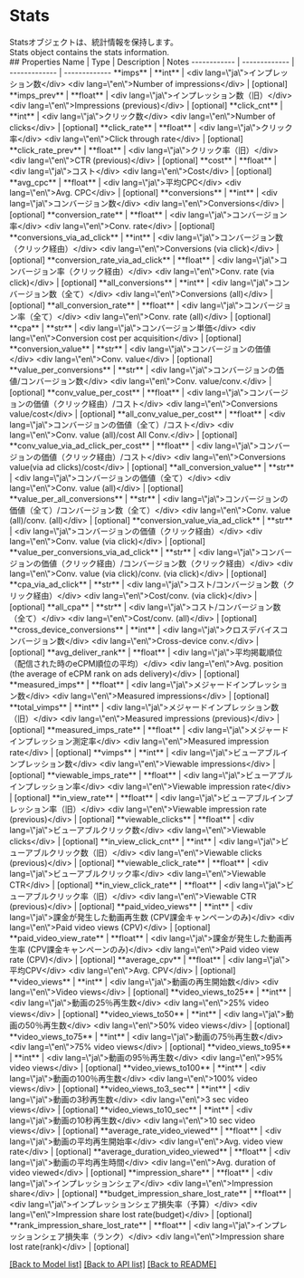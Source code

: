 # Stats

<div lang=\"ja\">Statsオブジェクトは、統計情報を保持します。</div> <div lang=\"en\">Stats object contains the stats information.</div> 
## Properties
Name | Type | Description | Notes
------------ | ------------- | ------------- | -------------
**imps** | **int** | &lt;div lang&#x3D;\&quot;ja\&quot;&gt;インプレッション数&lt;/div&gt; &lt;div lang&#x3D;\&quot;en\&quot;&gt;Number of impressions&lt;/div&gt;  | [optional] 
**imps_prev** | **float** | &lt;div lang&#x3D;\&quot;ja\&quot;&gt;インプレッション数（旧）&lt;/div&gt; &lt;div lang&#x3D;\&quot;en\&quot;&gt;Impressions (previous)&lt;/div&gt;  | [optional] 
**click_cnt** | **int** | &lt;div lang&#x3D;\&quot;ja\&quot;&gt;クリック数&lt;/div&gt; &lt;div lang&#x3D;\&quot;en\&quot;&gt;Number of clicks&lt;/div&gt;  | [optional] 
**click_rate** | **float** | &lt;div lang&#x3D;\&quot;ja\&quot;&gt;クリック率&lt;/div&gt; &lt;div lang&#x3D;\&quot;en\&quot;&gt;Click through rate&lt;/div&gt;  | [optional] 
**click_rate_prev** | **float** | &lt;div lang&#x3D;\&quot;ja\&quot;&gt;クリック率（旧）&lt;/div&gt; &lt;div lang&#x3D;\&quot;en\&quot;&gt;CTR (previous)&lt;/div&gt;  | [optional] 
**cost** | **float** | &lt;div lang&#x3D;\&quot;ja\&quot;&gt;コスト&lt;/div&gt; &lt;div lang&#x3D;\&quot;en\&quot;&gt;Cost&lt;/div&gt;  | [optional] 
**avg_cpc** | **float** | &lt;div lang&#x3D;\&quot;ja\&quot;&gt;平均CPC&lt;/div&gt; &lt;div lang&#x3D;\&quot;en\&quot;&gt;Avg. CPC&lt;/div&gt;  | [optional] 
**conversions** | **int** | &lt;div lang&#x3D;\&quot;ja\&quot;&gt;コンバージョン数&lt;/div&gt; &lt;div lang&#x3D;\&quot;en\&quot;&gt;Conversions&lt;/div&gt;  | [optional] 
**conversion_rate** | **float** | &lt;div lang&#x3D;\&quot;ja\&quot;&gt;コンバージョン率&lt;/div&gt; &lt;div lang&#x3D;\&quot;en\&quot;&gt;Conv. rate&lt;/div&gt;  | [optional] 
**conversions_via_ad_click** | **int** | &lt;div lang&#x3D;\&quot;ja\&quot;&gt;コンバージョン数（クリック経由）&lt;/div&gt; &lt;div lang&#x3D;\&quot;en\&quot;&gt;Conversions (via click)&lt;/div&gt;  | [optional] 
**conversion_rate_via_ad_click** | **float** | &lt;div lang&#x3D;\&quot;ja\&quot;&gt;コンバージョン率（クリック経由）&lt;/div&gt; &lt;div lang&#x3D;\&quot;en\&quot;&gt;Conv. rate (via click)&lt;/div&gt;  | [optional] 
**all_conversions** | **int** | &lt;div lang&#x3D;\&quot;ja\&quot;&gt;コンバージョン数（全て）&lt;/div&gt; &lt;div lang&#x3D;\&quot;en\&quot;&gt;Conversions (all)&lt;/div&gt;  | [optional] 
**all_conversion_rate** | **float** | &lt;div lang&#x3D;\&quot;ja\&quot;&gt;コンバージョン率（全て）&lt;/div&gt; &lt;div lang&#x3D;\&quot;en\&quot;&gt;Conv. rate (all)&lt;/div&gt;  | [optional] 
**cpa** | **str** | &lt;div lang&#x3D;\&quot;ja\&quot;&gt;コンバージョン単価&lt;/div&gt; &lt;div lang&#x3D;\&quot;en\&quot;&gt;Conversion cost per acquisition&lt;/div&gt;  | [optional] 
**conversion_value** | **str** | &lt;div lang&#x3D;\&quot;ja\&quot;&gt;コンバージョンの価値&lt;/div&gt; &lt;div lang&#x3D;\&quot;en\&quot;&gt;Conv. value&lt;/div&gt;  | [optional] 
**value_per_conversions** | **str** | &lt;div lang&#x3D;\&quot;ja\&quot;&gt;コンバージョンの価値/コンバージョン数&lt;/div&gt; &lt;div lang&#x3D;\&quot;en\&quot;&gt;Conv. value/conv.&lt;/div&gt;  | [optional] 
**conv_value_per_cost** | **float** | &lt;div lang&#x3D;\&quot;ja\&quot;&gt;コンバージョンの価値（クリック経由）/コスト&lt;/div&gt; &lt;div lang&#x3D;\&quot;en\&quot;&gt;Conversions value/cost&lt;/div&gt;  | [optional] 
**all_conv_value_per_cost** | **float** | &lt;div lang&#x3D;\&quot;ja\&quot;&gt;コンバージョンの価値（全て）/コスト&lt;/div&gt; &lt;div lang&#x3D;\&quot;en\&quot;&gt;Conv. value (all)/cost All Conv.&lt;/div&gt;  | [optional] 
**conv_value_via_ad_click_per_cost** | **float** | &lt;div lang&#x3D;\&quot;ja\&quot;&gt;コンバージョンの価値（クリック経由）/コスト&lt;/div&gt; &lt;div lang&#x3D;\&quot;en\&quot;&gt;Conversions value(via ad clicks)/cost&lt;/div&gt;  | [optional] 
**all_conversion_value** | **str** | &lt;div lang&#x3D;\&quot;ja\&quot;&gt;コンバージョンの価値（全て）&lt;/div&gt; &lt;div lang&#x3D;\&quot;en\&quot;&gt;Conv. value (all)&lt;/div&gt;  | [optional] 
**value_per_all_conversions** | **str** | &lt;div lang&#x3D;\&quot;ja\&quot;&gt;コンバージョンの価値（全て）/コンバージョン数（全て）&lt;/div&gt; &lt;div lang&#x3D;\&quot;en\&quot;&gt;Conv. value (all)/conv. (all)&lt;/div&gt;  | [optional] 
**conversion_value_via_ad_click** | **str** | &lt;div lang&#x3D;\&quot;ja\&quot;&gt;コンバージョンの価値（クリック経由）&lt;/div&gt; &lt;div lang&#x3D;\&quot;en\&quot;&gt;Conv. value (via click)&lt;/div&gt;  | [optional] 
**value_per_conversions_via_ad_click** | **str** | &lt;div lang&#x3D;\&quot;ja\&quot;&gt;コンバージョンの価値（クリック経由）/コンバージョン数（クリック経由）&lt;/div&gt; &lt;div lang&#x3D;\&quot;en\&quot;&gt;Conv. value (via click)/conv. (via click)&lt;/div&gt;  | [optional] 
**cpa_via_ad_click** | **str** | &lt;div lang&#x3D;\&quot;ja\&quot;&gt;コスト/コンバージョン数（クリック経由）&lt;/div&gt; &lt;div lang&#x3D;\&quot;en\&quot;&gt;Cost/conv. (via click)&lt;/div&gt;  | [optional] 
**all_cpa** | **str** | &lt;div lang&#x3D;\&quot;ja\&quot;&gt;コスト/コンバージョン数（全て）&lt;/div&gt; &lt;div lang&#x3D;\&quot;en\&quot;&gt;Cost/conv. (all)&lt;/div&gt;  | [optional] 
**cross_device_conversions** | **int** | &lt;div lang&#x3D;\&quot;ja\&quot;&gt;クロスデバイスコンバージョン数&lt;/div&gt; &lt;div lang&#x3D;\&quot;en\&quot;&gt;Cross-device conv.&lt;/div&gt;  | [optional] 
**avg_deliver_rank** | **float** | &lt;div lang&#x3D;\&quot;ja\&quot;&gt;平均掲載順位（配信された時のeCPM順位の平均）&lt;/div&gt; &lt;div lang&#x3D;\&quot;en\&quot;&gt;Avg. position (the average of eCPM rank on ads delivery)&lt;/div&gt;  | [optional] 
**measured_imps** | **float** | &lt;div lang&#x3D;\&quot;ja\&quot;&gt;メジャードインプレッション数&lt;/div&gt; &lt;div lang&#x3D;\&quot;en\&quot;&gt;Measured impressions&lt;/div&gt;  | [optional] 
**total_vimps** | **int** | &lt;div lang&#x3D;\&quot;ja\&quot;&gt;メジャードインプレッション数（旧）&lt;/div&gt; &lt;div lang&#x3D;\&quot;en\&quot;&gt;Measured impressions (previous)&lt;/div&gt;  | [optional] 
**measured_imps_rate** | **float** | &lt;div lang&#x3D;\&quot;ja\&quot;&gt;メジャードインプレッション測定率&lt;/div&gt; &lt;div lang&#x3D;\&quot;en\&quot;&gt;Measured impression rate&lt;/div&gt;  | [optional] 
**vimps** | **int** | &lt;div lang&#x3D;\&quot;ja\&quot;&gt;ビューアブルインプレッション数&lt;/div&gt; &lt;div lang&#x3D;\&quot;en\&quot;&gt;Viewable impressions&lt;/div&gt;  | [optional] 
**viewable_imps_rate** | **float** | &lt;div lang&#x3D;\&quot;ja\&quot;&gt;ビューアブルインプレッション率&lt;/div&gt; &lt;div lang&#x3D;\&quot;en\&quot;&gt;Viewable impression rate&lt;/div&gt;  | [optional] 
**in_view_rate** | **float** | &lt;div lang&#x3D;\&quot;ja\&quot;&gt;ビューアブルインプレッション率（旧）&lt;/div&gt; &lt;div lang&#x3D;\&quot;en\&quot;&gt;Viewable impression rate (previous)&lt;/div&gt;  | [optional] 
**viewable_clicks** | **float** | &lt;div lang&#x3D;\&quot;ja\&quot;&gt;ビューアブルクリック数&lt;/div&gt; &lt;div lang&#x3D;\&quot;en\&quot;&gt;Viewable clicks&lt;/div&gt;  | [optional] 
**in_view_click_cnt** | **int** | &lt;div lang&#x3D;\&quot;ja\&quot;&gt;ビューアブルクリック数（旧）&lt;/div&gt; &lt;div lang&#x3D;\&quot;en\&quot;&gt;Viewable clicks (previous)&lt;/div&gt;  | [optional] 
**viewable_click_rate** | **float** | &lt;div lang&#x3D;\&quot;ja\&quot;&gt;ビューアブルクリック率&lt;/div&gt; &lt;div lang&#x3D;\&quot;en\&quot;&gt;Viewable CTR&lt;/div&gt;  | [optional] 
**in_view_click_rate** | **float** | &lt;div lang&#x3D;\&quot;ja\&quot;&gt;ビューアブルクリック率（旧）&lt;/div&gt; &lt;div lang&#x3D;\&quot;en\&quot;&gt;Viewable CTR (previous)&lt;/div&gt;  | [optional] 
**paid_video_views** | **int** | &lt;div lang&#x3D;\&quot;ja\&quot;&gt;課金が発生した動画再生数 (CPV課金キャンペーンのみ)&lt;/div&gt; &lt;div lang&#x3D;\&quot;en\&quot;&gt;Paid video views (CPV)&lt;/div&gt;  | [optional] 
**paid_video_view_rate** | **float** | &lt;div lang&#x3D;\&quot;ja\&quot;&gt;課金が発生した動画再生率 (CPV課金キャンペーンのみ)&lt;/div&gt; &lt;div lang&#x3D;\&quot;en\&quot;&gt;Paid video view rate (CPV)&lt;/div&gt;  | [optional] 
**average_cpv** | **float** | &lt;div lang&#x3D;\&quot;ja\&quot;&gt;平均CPV&lt;/div&gt; &lt;div lang&#x3D;\&quot;en\&quot;&gt;Avg. CPV&lt;/div&gt;  | [optional] 
**video_views** | **int** | &lt;div lang&#x3D;\&quot;ja\&quot;&gt;動画の再生開始数&lt;/div&gt; &lt;div lang&#x3D;\&quot;en\&quot;&gt;Video views&lt;/div&gt;  | [optional] 
**video_views_to25** | **int** | &lt;div lang&#x3D;\&quot;ja\&quot;&gt;動画の25％再生数&lt;/div&gt; &lt;div lang&#x3D;\&quot;en\&quot;&gt;25% video views&lt;/div&gt;  | [optional] 
**video_views_to50** | **int** | &lt;div lang&#x3D;\&quot;ja\&quot;&gt;動画の50％再生数&lt;/div&gt; &lt;div lang&#x3D;\&quot;en\&quot;&gt;50% video views&lt;/div&gt;  | [optional] 
**video_views_to75** | **int** | &lt;div lang&#x3D;\&quot;ja\&quot;&gt;動画の75％再生数&lt;/div&gt; &lt;div lang&#x3D;\&quot;en\&quot;&gt;75% video views&lt;/div&gt;  | [optional] 
**video_views_to95** | **int** | &lt;div lang&#x3D;\&quot;ja\&quot;&gt;動画の95％再生数&lt;/div&gt; &lt;div lang&#x3D;\&quot;en\&quot;&gt;95% video views&lt;/div&gt;  | [optional] 
**video_views_to100** | **int** | &lt;div lang&#x3D;\&quot;ja\&quot;&gt;動画の100％再生数&lt;/div&gt; &lt;div lang&#x3D;\&quot;en\&quot;&gt;100% video views&lt;/div&gt;  | [optional] 
**video_views_to3_sec** | **int** | &lt;div lang&#x3D;\&quot;ja\&quot;&gt;動画の3秒再生数&lt;/div&gt; &lt;div lang&#x3D;\&quot;en\&quot;&gt;3 sec video views&lt;/div&gt;  | [optional] 
**video_views_to10_sec** | **int** | &lt;div lang&#x3D;\&quot;ja\&quot;&gt;動画の10秒再生数&lt;/div&gt; &lt;div lang&#x3D;\&quot;en\&quot;&gt;10 sec video views&lt;/div&gt;  | [optional] 
**average_rate_video_viewed** | **float** | &lt;div lang&#x3D;\&quot;ja\&quot;&gt;動画の平均再生開始率&lt;/div&gt; &lt;div lang&#x3D;\&quot;en\&quot;&gt;Avg. video view rate&lt;/div&gt;  | [optional] 
**average_duration_video_viewed** | **float** | &lt;div lang&#x3D;\&quot;ja\&quot;&gt;動画の平均再生時間&lt;/div&gt; &lt;div lang&#x3D;\&quot;en\&quot;&gt;Avg. duration of video viewed&lt;/div&gt;  | [optional] 
**impression_share** | **float** | &lt;div lang&#x3D;\&quot;ja\&quot;&gt;インプレッションシェア&lt;/div&gt; &lt;div lang&#x3D;\&quot;en\&quot;&gt;Impression share&lt;/div&gt;  | [optional] 
**budget_impression_share_lost_rate** | **float** | &lt;div lang&#x3D;\&quot;ja\&quot;&gt;インプレッションシェア損失率（予算）&lt;/div&gt; &lt;div lang&#x3D;\&quot;en\&quot;&gt;Impression share lost rate(budget)&lt;/div&gt;  | [optional] 
**rank_impression_share_lost_rate** | **float** | &lt;div lang&#x3D;\&quot;ja\&quot;&gt;インプレッションシェア損失率（ランク）&lt;/div&gt; &lt;div lang&#x3D;\&quot;en\&quot;&gt;Impression share lost rate(rank)&lt;/div&gt;  | [optional] 

[[Back to Model list]](../README.md#documentation-for-models) [[Back to API list]](../README.md#documentation-for-api-endpoints) [[Back to README]](../README.md)


